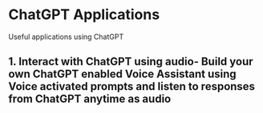 # ChatGPT Applications
Useful applications using ChatGPT

## 1. Interact with ChatGPT using audio- Build your own ChatGPT enabled Voice Assistant using Voice activated prompts and listen to responses from ChatGPT anytime as audio

